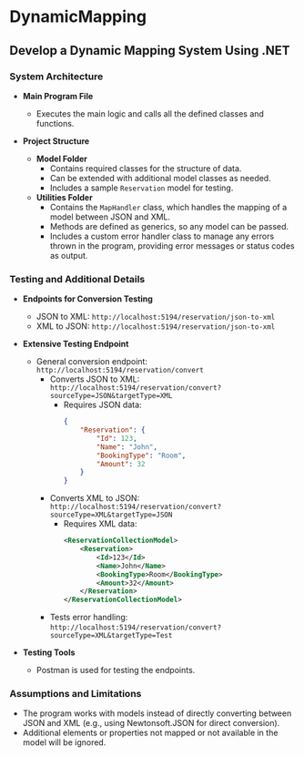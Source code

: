 # DynamicMapping

## Develop a Dynamic Mapping System Using .NET

### System Architecture

- **Main Program File**
  - Executes the main logic and calls all the defined classes and functions.

- **Project Structure**
  - **Model Folder**
    - Contains required classes for the structure of data.
    - Can be extended with additional model classes as needed.
    - Includes a sample `Reservation` model for testing.
  - **Utilities Folder**
    - Contains the `MapHandler` class, which handles the mapping of a model between JSON and XML.
    - Methods are defined as generics, so any model can be passed.
    - Includes a custom error handler class to manage any errors thrown in the program, providing error messages or status codes as output.

### Testing and Additional Details

- **Endpoints for Conversion Testing**
  - JSON to XML: `http://localhost:5194/reservation/json-to-xml`
  - XML to JSON: `http://localhost:5194/reservation/json-to-xml`

- **Extensive Testing Endpoint**
  - General conversion endpoint: `http://localhost:5194/reservation/convert`
    - Converts JSON to XML: `http://localhost:5194/reservation/convert?sourceType=JSON&targetType=XML`
      - Requires JSON data:
        ```json
        {
            "Reservation": {
                "Id": 123,
                "Name": "John",
                "BookingType": "Room",
                "Amount": 32
            }
        }
        ```
    - Converts XML to JSON: `http://localhost:5194/reservation/convert?sourceType=XML&targetType=JSON`
      - Requires XML data:
        ```xml
        <ReservationCollectionModel>
            <Reservation>
                <Id>123</Id>
                <Name>John</Name>
                <BookingType>Room</BookingType>
                <Amount>32</Amount>
            </Reservation>
        </ReservationCollectionModel>
        ```
    - Tests error handling: `http://localhost:5194/reservation/convert?sourceType=XML&targetType=Test`

- **Testing Tools**
  - Postman is used for testing the endpoints.

### Assumptions and Limitations

- The program works with models instead of directly converting between JSON and XML (e.g., using Newtonsoft.JSON for direct conversion).
- Additional elements or properties not mapped or not available in the model will be ignored.
